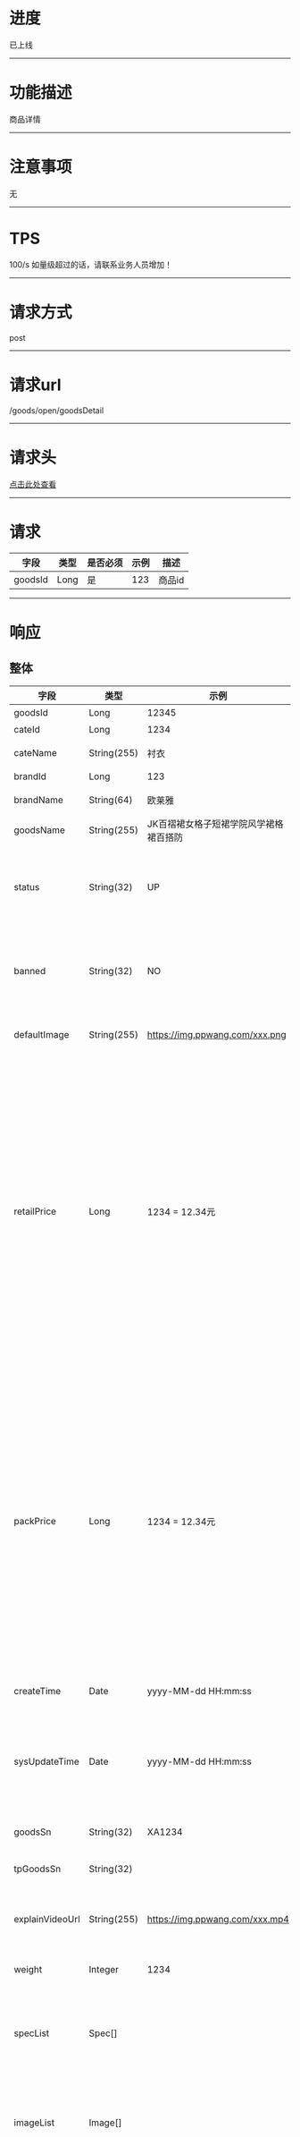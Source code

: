 # 进度
已上线

---

# 功能描述
商品详情

---

# 注意事项
无

---

# TPS
100/s 如量级超过的话，请联系业务人员增加！

---

# 请求方式
post  

---

# 请求url
/goods/open/goodsDetail

---

# 请求头
[点击此处查看](../请求头部及签名方式.md)

---

# 请求
| 字段  | 类型  | 是否必须  | 示例  | 描述 |
| ----------------------------- | ------------- | ---- | --------------------------------- | ---------------------------------- |
| goodsId                       | Long         | 是  | 123                              | 商品id                             |

---

# 响应
## 整体
| 字段  | 类型  | 示例  | 描述 |
| ----------------------------- | ------------- | --------------------------------- | ---------------------------------- |
| goodsId                       | Long         | 12345                            | 商品ID                                |
| cateId                        | Long         | 1234                             | 分类ID                                |
| cateName                      | String(255)  | 衬衣                              | 分类名称                               |
| brandId                       | Long         | 123                              | 品牌ID                                |
| brandName                     | String(64)   | 欧莱雅                            | 品牌名称                               |
| goodsName                     | String(255)  | JK百褶裙女格子短裙学院风学裙格裙百搭防 | 商品名称                               |
| status                        | String(32)   | UP                               | 商品状态。参考：[0商品枚举-商品状态](./0商品枚举.md)  |
| banned                        | String(32)   | NO                               | 禁售状态。参考：[0商品枚举-禁售状态](./0商品枚举.md)  |
| defaultImage                  | String(255)  | https://img.ppwang.com/xxx.png   | 封面图绝对路径
| retailPrice                   | Long         | 1234 = 12.34元                    | 商品拿货价。注意！接口返回的是整数，如需要换算的话，需要接口调用方自己除以100以转移成实际的金额。如返回1234，意思是金额为12.34元  |
| packPrice                     | Long         | 1234 = 12.34元                    | 商品打包价。注意！接口返回的是整数，如需要换算的话，需要接口调用方自己除以100以转移成实际的金额。如返回1234，意思是金额为12.34元  |
| createTime                    | Date         | yyyy-MM-dd HH:mm:ss              | 商品创建时间                           |
| sysUpdateTime                 | Date         | yyyy-MM-dd HH:mm:ss              | 商品修改时间。对商品的任何修改都会更新此字段 |
| goodsSn                       | String(32)   | XA1234                           | 商品货号                               |
| tpGoodsSn                     | String(32)   |                                  | 第三方商品货号                          |
| explainVideoUrl               | String(255)  | https://img.ppwang.com/xxx.mp4   | 直播讲解视频绝对地址                     |
| weight                        | Integer      | 1234                             | 商品重量。单位：克                      |
| specList                      | Spec[]       |                                  | 规格列表。具体字段参考Spec类型            |
| imageList                     | Image[]      |                                  | 商品详情图列表。具体字段参考Image类型      |
| attrList                      | Attr[]       |                                  | 商品属性列表。具体字段参考Attr类型         |


## Spec类型
| 字段                           | 类型          | 示例                            | 描述                               |
| ----------------------------- | ------------ | ------------------------------- | ---------------------------------- |
| specId                        | Long         | 1                               | 规格id                             |
| color                         | String(64)   | 蓝色                             | 颜色                               |
| size                          | String(64)   | 均码                             | 尺码                               |
| tpSpecSn                      | String(32)   |                                 | 第三方规格编号                       |
| stock                         | Integer      | 123                             | 库存                               |


## Image类型
| 字段                           | 类型         | 示例                               | 描述                               |
| ----------------------------- | ------------ | --------------------------------- | ---------------------------------- |
| imageUrl                      | String(255)  | https://img.ppwang.com/xxx.png    | 图片绝对路径                         |
| sortOrder                     | Integer      | 0                                 | 排序                                |


## Attr类型
| 字段                           | 类型         | 示例                             | 描述                                |  
| ----------------------------- | ------------ | ------------------------------- | ---------------------------------- |
| attrId                        | Long         | 1                                | 属性ID                             |
| attrName                      | String(64)   | 面料                              | 属性名                             |
| children                      | Attr[]       |                                  | 子属性列表。具体字段参考Attr类型。目前平台只支持二级属性  |
